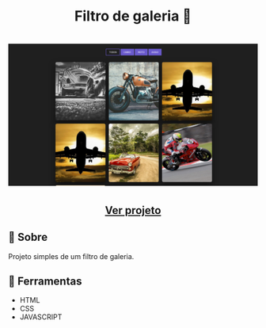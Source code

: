 <h1 align=" center"> 
    Filtro de galeria 🎈
</h1>

<h1>
    <img src="filter.png">
</h1>

<h2 align="center">
    <a href="https://matheusnlourenco.github.io/project-js-filtroGaleria/">Ver projeto</a>
</h2>
<h2>🚨 Sobre </h2>

Projeto simples de um filtro de galeria.

<h2>🔨 Ferramentas </h2>

- HTML
- CSS
- JAVASCRIPT
